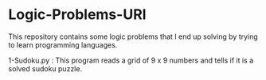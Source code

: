 # Logic-Problems-URI
This repository contains some logic problems that I end up solving by trying to learn programming languages.

1-Sudoku.py : This program reads a grid of 9 x 9 numbers and tells if it is a solved sudoku puzzle.
